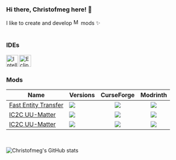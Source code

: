 ### Hi there, Christofmeg here! 👋
I like to create and develop [<img alt="Minecraft" width="16px" src="https://icons.iconarchive.com/icons/papirus-team/papirus-apps/512/minecraft-icon.png"/>](https://www.minecraft.net/) mods :sparkles:
<br/>
<br/>

### IDEs
[<img align="left" alt="Intellij" width="32px" src="https://icons.iconarchive.com/icons/papirus-team/papirus-apps/512/intellij-icon.png"/>](https://www.jetbrains.com/idea/)[<img align="left" alt="Eclipse" width="32px" src="https://icons.iconarchive.com/icons/papirus-team/papirus-apps/512/eclipse-icon.png"/>](https://www.eclipse.org)
<br/>
<br/>

### Mods

[fastentitytransfer]: https://github.com/Christofmeg/FastEntityTransfer
[fastentitytransfercf]: https://www.curseforge.com/minecraft/mc-mods/fastentitytransfer
[fastentitytransfermodrinth]: https://modrinth.com/mod/fastentitytransfer

[ic2cuumatter]: https://github.com/Christofmeg/IC2C-UU-Matter
[ic2cuumattercf]: https://www.curseforge.com/minecraft/mc-mods/ic2cuumatter
[ic2cuumattermodrinth]: https://modrinth.com/mod/ic2cuumatter

[ic2xuumatter]: https://github.com/Christofmeg/IC2X-UU-Matter
[ic2xuumattercf]: https://www.curseforge.com/minecraft/mc-mods/ic2xuumatter
[ic2xuumattermodrinth]: https://modrinth.com/mod/ic2xuumatter

| Name | Versions | CurseForge | Modrinth |
| ----------- | ----------- | ----------- | ----------- |
| <a href=[fastentitytransfer]>Fast Entity Transfer</a>| <a href=[fastentitytransfercf]><img src="http://cf.way2muchnoise.eu/versions/828407.svg" style="max-width:100%;"> | <div align="center"><a href=[fastentitytransfercf]><img src="https://cf.way2muchnoise.eu/828407.svg" style="max-width:100%;"></a> </div> | <div id="curseforge" align="center"><a href=fastentitytransfermodrinth><img src="https://img.shields.io/modrinth/dt/inmPbeHN" style="max-width:100%;"></a></div> 
| <a href=[ic2cuumatter]>IC2C UU-Matter</a>| <a href="https://www.curseforge.com/minecraft/mc-mods/ic2cuumatter"><img src="http://cf.way2muchnoise.eu/versions/827219.svg" style="max-width:100%;"></a> | <div align="center"><a href=[ic2cuumattercf]><img src="https://cf.way2muchnoise.eu/827219.svg" style="max-width:100%;"></a> </div>| <div  align="center"><a href=[ic2cuumattermodrinth]><img src="https://img.shields.io/modrinth/dt/FOVCOVzb" style="max-width:100%;"></a></div> 
| <a href=[ic2cuumatter]>IC2C UU-Matter</a>| <a href="https://www.curseforge.com/minecraft/mc-mods/ic2cuumatter"><img src="http://cf.way2muchnoise.eu/versions/851120.svg" style="max-width:100%;"></a> | <div align="center"><a href=[ic2cuumattercf]><img src="https://cf.way2muchnoise.eu/851120.svg" style="max-width:100%;"></a> </div>| <div  align="center"><a href=[ic2cuumattermodrinth]><img src="https://img.shields.io/modrinth/dt/47X9IMcP" style="max-width:100%;"></a></div> 
<br/>


</div>


![Christofmeg's GitHub stats](https://github-readme-stats.vercel.app/api?username=Christofmeg&show_icons=true&theme=transparent)
